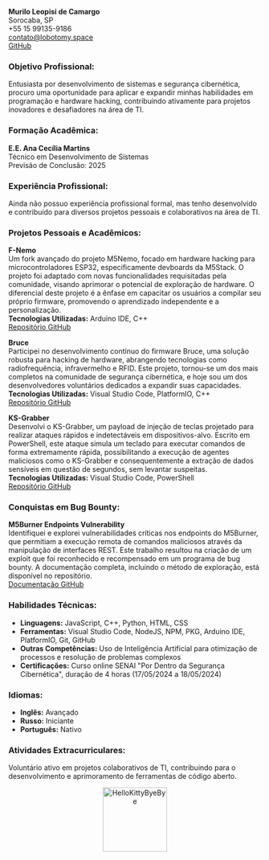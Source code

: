 **Murilo Leopisi de Camargo**  
Sorocaba, SP  
+55 15 99135-9186  
contato@lobotomy.space  
[GitHub](https://github.com/Niximkk)

### **Objetivo Profissional:**
Entusiasta por desenvolvimento de sistemas e segurança cibernética, procuro uma oportunidade para aplicar e expandir minhas habilidades em programação e hardware hacking, contribuindo ativamente para projetos inovadores e desafiadores na área de TI.

### **Formação Acadêmica:**
**E.E. Ana Cecília Martins**  
Técnico em Desenvolvimento de Sistemas  
Previsão de Conclusão: 2025

### **Experiência Profissional:**
Ainda não possuo experiência profissional formal, mas tenho desenvolvido e contribuído para diversos projetos pessoais e colaborativos na área de TI.

### **Projetos Pessoais e Acadêmicos:**

**F-Nemo**  
Um fork avançado do projeto M5Nemo, focado em hardware hacking para microcontroladores ESP32, especificamente devboards da M5Stack. O projeto foi adaptado com novas funcionalidades requisitadas pela comunidade, visando aprimorar o potencial de exploração de hardware. O diferencial deste projeto é a ênfase em capacitar os usuários a compilar seu próprio firmware, promovendo o aprendizado independente e a personalização.  
**Tecnologias Utilizadas:** Arduino IDE, C++  
[Repositório GitHub](https://github.com/Niximkk/fuck-nemo)

**Bruce**  
Participei no desenvolvimento contínuo do firmware Bruce, uma solução robusta para hacking de hardware, abrangendo tecnologias como radiofrequência, infravermelho e RFID. Este projeto, tornou-se um dos mais completos na comunidade de segurança cibernética, e hoje sou um dos desenvolvedores voluntários dedicados a expandir suas capacidades.  
**Tecnologias Utilizadas:** Visual Studio Code, PlatformIO, C++  
[Repositório GitHub](https://github.com/Niximkk/LilBruce)

**KS-Grabber**  
Desenvolvi o KS-Grabber, um payload de injeção de teclas projetado para realizar ataques rápidos e indetectáveis em dispositivos-alvo. Escrito em PowerShell, este ataque simula um teclado para executar comandos de forma extremamente rápida, possibilitando a execução de agentes maliciosos como o KS-Grabber e consequentemente a extração de dados sensíveis em questão de segundos, sem levantar suspeitas.  
**Tecnologias Utilizadas:** Visual Studio Code, PowerShell  
[Repositório GitHub](https://github.com/Niximkk/ks-grabber)

### **Conquistas em Bug Bounty:**

**M5Burner Endpoints Vulnerability**  
Identifiquei e explorei vulnerabilidades críticas nos endpoints do M5Burner, que permitiam a execução remota de comandos maliciosos através da manipulação de interfaces REST. Este trabalho resultou na criação de um exploit que foi reconhecido e recompensado em um programa de bug bounty. A documentação completa, incluindo o método de exploração, está disponível no repositório.  
[Documentação GitHub](https://github.com/Niximkk/m5burner-endpoints)

### **Habilidades Técnicas:**
- **Linguagens:** JavaScript, C++, Python, HTML, CSS
- **Ferramentas:** Visual Studio Code, NodeJS, NPM, PKG, Arduino IDE, PlatformIO, Git, GitHub
- **Outras Competências:** Uso de Inteligência Artificial para otimização de processos e resolução de problemas complexos
- **Certificações:** Curso online SENAI "Por Dentro da Segurança Cibernética", duração de 4 horas (17/05/2024 a 18/05/2024)

### **Idiomas:**
- **Inglês:** Avançado
- **Russo:** Iniciante
- **Português:** Nativo

### **Atividades Extracurriculares:**
Voluntário ativo em projetos colaborativos de TI, contribuindo para o desenvolvimento e aprimoramento de ferramentas de código aberto.

<p align="center">
  <a href="https://emoji.gg/emoji/5349-hellokittybyebye">
    <img src="https://cdn3.emoji.gg/emojis/5349-hellokittybyebye.png" width="128px" height="128px" alt="HelloKittyByeBye">
  </a>
</p>
